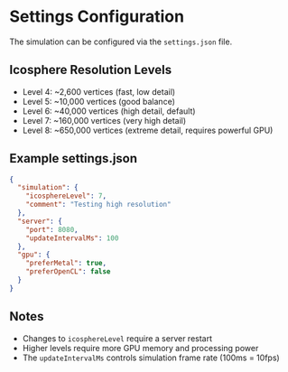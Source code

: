 # Settings Configuration

The simulation can be configured via the `settings.json` file.

## Icosphere Resolution Levels

- Level 4: ~2,600 vertices (fast, low detail)
- Level 5: ~10,000 vertices (good balance)
- Level 6: ~40,000 vertices (high detail, default)
- Level 7: ~160,000 vertices (very high detail)
- Level 8: ~650,000 vertices (extreme detail, requires powerful GPU)

## Example settings.json

```json
{
  "simulation": {
    "icosphereLevel": 7,
    "comment": "Testing high resolution"
  },
  "server": {
    "port": 8080,
    "updateIntervalMs": 100
  },
  "gpu": {
    "preferMetal": true,
    "preferOpenCL": false
  }
}
```

## Notes

- Changes to `icosphereLevel` require a server restart
- Higher levels require more GPU memory and processing power
- The `updateIntervalMs` controls simulation frame rate (100ms = 10fps)